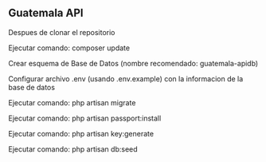 ## Guatemala API

Despues de clonar el repositorio

Ejecutar comando: composer update

Crear esquema de Base de Datos (nombre recomendado: guatemala-apidb)

Configurar archivo .env (usando .env.example) con la informacion de la base de datos

Ejecutar comando: php artisan migrate

Ejecutar comando: php artisan passport:install

Ejecutar comando: php artisan key:generate

Ejecutar comando: php artisan db:seed